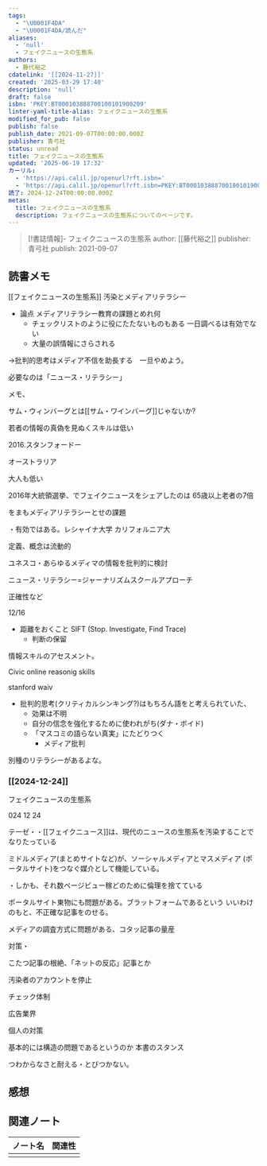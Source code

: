 ```yaml
---
tags:
  - "\U0001F4DA"
  - "\U0001F4DA/読んだ"
aliases:
  - 'null'
  - フェイクニュースの生態系
authors:
  - 藤代裕之
cdatelink: '[[2024-11-27]]'
created: '2025-03-29 17:40'
description: 'null'
draft: false
isbn: 'PKEY:BT000103888700100101900209'
linter-yaml-title-alias: フェイクニュースの生態系
modified_for_pub: false
publish: false
publish_date: 2021-09-07T00:00:00.000Z
publisher: 青弓社
status: unread
title: フェイクニュースの生態系
updated: '2025-06-19 17:32'
カーリル:
  - 'https://api.calil.jp/openurl?rft.isbn='
  - 'https://api.calil.jp/openurl?rft.isbn=PKEY:BT000103888700100101900209'
読了: 2024-12-24T00:00:00.000Z
metas:
  title: フェイクニュースの生態系
  description: フェイクニュースの生態系についてのページです。
---
```

> [!書誌情報]-
>  フェイクニュースの生態系
>  author: [[藤代裕之]]
>  publisher: 青弓社
>  publish: 2021-09-07 
　
## 読書メモ
[[フェイクニュースの生態系]] 
汚染とメディアリテラシー
- 論点 メディアリテラシー教育の課題とめれ何
	- チェックリストのように役にたたないものもある 一日調べるは有効でない
	- 大量の誤情報にさらされる

→批判的思考はメディア不信を助長する　一旦やめよう。

必要なのは「ニュース・リテラシー」

メモ、

サム・ウィンバーグとは[[サム・ワインバーグ]]じゃないか?

若者の情報の真偽を見ぬくスキルは低い

2016.スタンフォードー

オーストラリア

大人も低い

2016年大統領選挙、でフェイクニュースをシェアしたのは 65歳以上老者の7倍

をまもメディアリテラシーとせの課題

・有効ではある。レシャイナ大学 カリフォルニア大

定義、概念は流動的

ユネスコ・あらゆるメディマの情報を批判的に検討

ニュース・リテラシー=ジャーナリズムスクールアプローチ

正確性など

12/16

- 距離をおくこと SIFT (Stop. Investigate, Find Trace)
	- 判断の保留

情報スキルのアセスメント。

Civic online reasonig skills

stanford waiv



- 批判的思考(クリティカルシンキング?)はもちろん語をと考えられていた、
	- 効果は不明
	- 自分の信念を強化するために使われがち(ダナ・ボイド)
	- 「マスコミの語らない真実」にたどりつく
		- メディア批判

別種のリテラシーがあるよな。

### [[2024-12-24]]
フェイクニュースの生態系

024 12 24

テーゼ・・[[フェイクニュース]]は、現代のニュースの生態系を汚染することで なりたっている

ミドルメディア(まとめサイトなど)が、ソーシャルメディアとマスメディア (ポータルサイト)をつなぐ媒介として機能している。

・しかも、それ数ページビュー稼どのために倫理を捨てている

ポータルサイト東物にも問題がある。ブラットフォームであるという いいわけのもと、不正確な記事をのせる。

メディアの調査方式に問題がある、コタッ記事の量産

対策・

こたつ記事の根絶、「ネットの反応」記事とか

汚染者のアカウントを停止

チェック体制

広告業界

個人の対策

基本的には構造の問題であるというのか 本書のスタンス

つわからなさと耐える・とびつかない。

## 感想

## 関連ノート
| ノート名 | 関連性 |
| ---- | --- |
|      |     |
